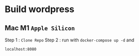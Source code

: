 # Build wordpress 

## Mac M1 `Apple Silicon`

Step 1 : 
` Clone Repo `
Step 2 : 
run with `docker-compose up -d` and 
```
localhost:8080
```